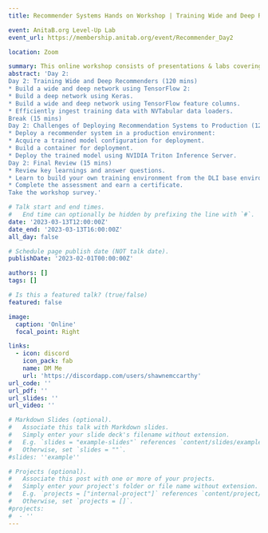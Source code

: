 ```yaml
---
title: Recommender Systems Hands on Workshop | Training Wide and Deep Recommenders | Day 2

event: AnitaB.org Level-Up Lab
event_url: https://membership.anitab.org/event/Recommender_Day2

location: Zoom

summary: This online workshop consists of presentations & labs covering the fundamental techniques & tools for building highly effective recommender systems from matrix based recommender systems to wide & deep network models.  
abstract: 'Day 2: 
Day 2: Training Wide and Deep Recommenders (120 mins)
* Build a wide and deep network using TensorFlow 2:
* Build a deep network using Keras.
* Build a wide and deep network using TensorFlow feature columns.
* Efficiently ingest training data with NVTabular data loaders.
Break (15 mins)
Day 2: Challenges of Deploying Recommendation Systems to Production (120 mins)
* Deploy a recommender system in a production environment:
* Acquire a trained model configuration for deployment.
* Build a container for deployment.
* Deploy the trained model using NVIDIA Triton Inference Server.
Day 2: Final Review (15 mins)
* Review key learnings and answer questions.
* Learn to build your own training environment from the DLI base environment container.
* Complete the assessment and earn a certificate.
Take the workshop survey.'

# Talk start and end times.
#   End time can optionally be hidden by prefixing the line with `#`.
date: '2023-03-13T12:00:00Z'
date_end: '2023-03-13T16:00:00Z'
all_day: false

# Schedule page publish date (NOT talk date).
publishDate: '2023-02-01T00:00:00Z'

authors: []
tags: []

# Is this a featured talk? (true/false)
featured: false

image:
  caption: 'Online'
  focal_point: Right

links:
  - icon: discord
    icon_pack: fab
    name: DM Me
    url: 'https://discordapp.com/users/shawnemccarthy'
url_code: ''
url_pdf: ''
url_slides: ''
url_video: ''

# Markdown Slides (optional).
#   Associate this talk with Markdown slides.
#   Simply enter your slide deck's filename without extension.
#   E.g. `slides = "example-slides"` references `content/slides/example-slides.md`.
#   Otherwise, set `slides = ""`.
#slides: ''example''

# Projects (optional).
#   Associate this post with one or more of your projects.
#   Simply enter your project's folder or file name without extension.
#   E.g. `projects = ["internal-project"]` references `content/project/deep-learning/index.md`.
#   Otherwise, set `projects = []`.
#projects:
#  - ''
---
```


